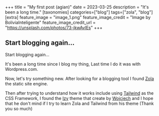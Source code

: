 +++
title = "My first post (agian)"
date = 2023-03-25
description = "It's been a long time."
[taxonomies]
categories=["blog"]
tags=["zola", "blog"]
[extra]
feature_image = "image_1.png"
feature_image_credit = "Image by BoliviaInteligente"
feature_image_credit_url = "https://unsplash.com/photos/73-jkwAvlEs"
+++

## Start blogging again...

Start blogging again...

It's been a long time since I blog my thing, Last time I do it was with Wordpress.com.

Now, let's try something new. After looking for a blogging tool I found [Zola](https://www.getzola.org/) the static site engine.

Then after trying to understand how it works include using [Tailwind](https://tailwindcss.com/) as the CSS Framework, I found the [Izy](https://github.com/VV0JC13CH/izy-zola) theme that create by [Wojciech](https://github.com/VV0JC13CH) and I hope that he don't mind if I try to learn Zola and Tailwind from his theme (Thank you so much)
